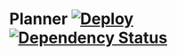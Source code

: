 # Planner [![Deploy](https://www.herokucdn.com/deploy/button.svg)](https://heroku.com/deploy)  [![Dependency Status](https://gemnasium.com/badges/github.com/HackathonPlanner/Planner.svg)](https://gemnasium.com/github.com/HackathonPlanner/Planner) 
